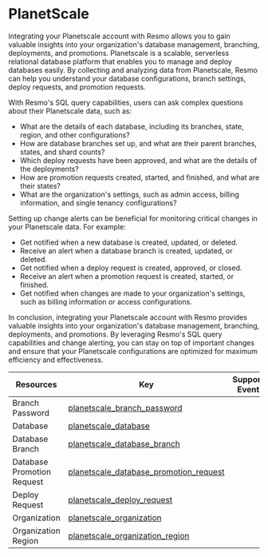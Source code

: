 PlanetScale
===========
Integrating your Planetscale account with Resmo allows you to gain valuable insights into your organization's database management, branching, deployments, and promotions. Planetscale is a scalable, serverless relational database platform that enables you to manage and deploy databases easily. By collecting and analyzing data from Planetscale, Resmo can help you understand your database configurations, branch settings, deploy requests, and promotion requests.

With Resmo's SQL query capabilities, users can ask complex questions about their Planetscale data, such as:

* What are the details of each database, including its branches, state, region, and other configurations?
* How are database branches set up, and what are their parent branches, states, and shard counts?
* Which deploy requests have been approved, and what are the details of the deployments?
* How are promotion requests created, started, and finished, and what are their states?
* What are the organization's settings, such as admin access, billing information, and single tenancy configurations?

Setting up change alerts can be beneficial for monitoring critical changes in your Planetscale data. For example:

* Get notified when a new database is created, updated, or deleted.
* Receive an alert when a database branch is created, updated, or deleted.
* Get notified when a deploy request is created, approved, or closed.
* Receive an alert when a promotion request is created, started, or finished.
* Get notified when changes are made to your organization's settings, such as billing information or access configurations.

In conclusion, integrating your Planetscale account with Resmo provides valuable insights into your organization's database management, branching, deployments, and promotions. By leveraging Resmo's SQL query capabilities and change alerting, you can stay on top of important changes and ensure that your Planetscale configurations are optimized for maximum efficiency and effectiveness.

| **Resources**              | **Key**                                                                                   | **Supports Events** |
| -------------------------- | ----------------------------------------------------------------------------------------- | ------------------- |
| Branch Password            | [planetscale\_branch\_password](planetscale\_branch\_password.md)                         |                     |
| Database                   | [planetscale\_database](planetscale\_database.md)                                         |                     |
| Database Branch            | [planetscale\_database\_branch](planetscale\_database\_branch.md)                         |                     |
| Database Promotion Request | [planetscale\_database\_promotion\_request](planetscale\_database\_promotion\_request.md) |                     |
| Deploy Request             | [planetscale\_deploy\_request](planetscale\_deploy\_request.md)                           |                     |
| Organization               | [planetscale\_organization](planetscale\_organization.md)                                 |                     |
| Organization Region        | [planetscale\_organization\_region](planetscale\_organization\_region.md)                 |                     |
